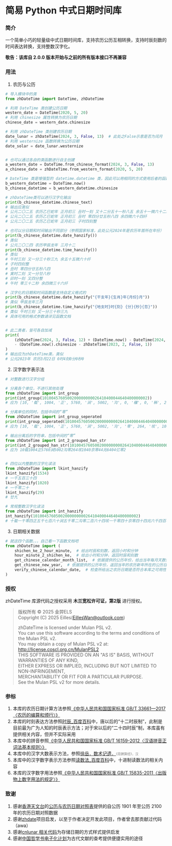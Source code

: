 # 简易 Python 中式日期时间库

### 简介

一个简单小巧的轻量级中式日期时间库，支持农历公历互相转换，支持时辰刻数的时间表达转换，支持整数汉字化。

**敬告：该库自 2.0.0 版本开始与之前的所有版本接口不再兼容**

### 用法

1.  农历与公历

```python
# 导入模块中的类
from zhDateTime import DateTime, zhDateTime

# 利用 DateTime 类创建公历日期
western_date = DateTime(2020, 5, 20)
# 利用 chinesize 属性转换为农历日期
chinese_date = western_date.chinesize

# 利用 zhDateTime 类创建农历日期
date_lunar = zhDateTime(2024, 3, False, 13)  # 此处之False示意是否为闰月
# 利用 westernize 函数转换为公历日期
date_solar = date_lunar.westernize


# 也可以通过各自的类函数进行自主创建
a_western_date = DateTime.from_chinese_format(2024, 3, False, 13)
a_chinese_date = zhDateTime.from_western_format(2020, 5, 20)

# DateTime 类是增强型的 datetime.datetime 类，因此可以用相同的方式使用后者的函数
b_western_datetime = DateTime.now()
b_chinese_datetime = b_western_datetime.chinesize

# zhDateTime类可以进行汉字化输出
print(b_chinese_datetime.chinese_text)
# 输出应类似
# 公元二〇二五 农历乙巳蛇年 正月初三 丑时一刻 又十二分五十一秒八五 余五十一微六十二纤
# 公元二〇二五 农历乙巳蛇年 正月初三 丑时 零四分廿五秒八四 余四微六十四纤
# 公元二〇二五 农历乙巳蛇年 正月初三 子时四刻整

# 也可以分日期和时间输出不同部分（参照国家标准，此处公元2024年是农历年首所在年份）
print(b_chinese_datetime.date_hanzify())
# 类似
# 公元二〇二四 农历甲辰龙年 三月十二
print(b_chinese_datetime.time_hanzify())
# 类似
# 午时三刻 又一分三十秒三九 余五十五微六十纤
# 子时四刻整
# 丑时 零四分廿五秒八四
# 寅时二刻 又一分廿八秒
# 卯时一刻 又四分整
# 午时 零三十二秒 余四微三十六纤

# 汉字化的日期和时间函数是支持自定义格式的
print(b_chinese_datetime.date_hanzify("{干支年}{生肖}年{月份}月"))
# 类似 甲辰龙年三月
print(b_chinese_datetime.time_hanzify("{地支时}时{刻} {分}{秒}{忽}"))
# 类似 午时三刻 又一分三十秒三九
# 具体可用的格式参数请详见函数文档


# 此二类者，皆可各自加减
print(
    (zhDateTime(2024, 3, False, 12) + (DateTime.now() - DateTime(2024, 3, 1)))
    - (DateTime.now().chinesize - zhDateTime(2023, 2, False, 1))
)
# 输出应为zhDateTime类，类似
# 公元2023年 农历3月22日 0时4刻0分0秒0
```

2.  汉字数字表示法

```python
# 对整数进行汉字分组

# 分离各个单位，不进行其他处理
from zhDateTime import int_group
print(int_group(1010045760500200000000026410400044640400000002))
# 应为 [10, '载', 1004, '正', 5760, '涧', 5002, '沟', 0, '穰', 0, '秭', 264, '垓', 1040, '京', 44, '兆', 6404, ' 亿', 0, '万', 2]

# 分离单位的同时，包括中间的“零”
from zhDateTime import int_group_seperated
print(int_group_seperated(1010045760500200000000026410400044640400000002))
# 应为 [10, '载', 1004, '正', 5760, '涧', 5002, '沟', '零', 264, '垓', 1040, '京', '零', 44, '兆', 6404, '亿', ' 零', 2]

# 输出分离后的字符串，包括中间的“零”
from zhDateTime import int_2_grouped_han_str
print(int_2_grouped_han_str(1010045760500200000000026410400044640400000002))
# 应为 10载1004正5760涧5002沟零264垓1040京零44兆6404亿零2


# 四位以内整数的汉字化读法
from zhDateTime import lkint_hanzify
lkint_hanzify(1534)
# 一千五百三十四
lkint_hanzify(1020)
# 一千零二十
lkint_hanzify(29)
# 廿九

# 常规整数汉字化读法
from zhDateTime import int_hanzify
int_hanzify(1010045760500200000000026410400044640400000002)
# 十载一千零四正五千七百六十涧五千零二沟零二百六十四垓一千零四十京零四十四兆六千四百零四亿零二
```

3.  日期相关数据

```python
# 就这四个函数，，，自己看一下函数文档吧
from zhDateTime import (
    shichen_ke_2_hour_minute,  # 给出时辰和刻数，返回小时和分钟
    hour_minute_2_shichen_ke,  # 给出小时和分钟，返回时辰和刻数
    get_chinese_calendar_month_list,  # 依据提供的公历年份，给出当年每月天数列表及闰月月份
    get_chinese_new_year,  # 依据提供的公历年份，返回当年的农历新年所在的公历日期
    verify_chinese_calendar_date,  # 检查所给出之农历日期是否符合本库之可用性
)
```

### 授权

zhDateTime 库源代码之授权采用 **木兰宽松许可证，第2版** 进行授权。

> 版权所有 © 2025 金羿ELS  
> Copyright (C) 2025 Eilles(EillesWan@outlook.com)
>
> zhDateTime is licensed under Mulan PSL v2.  
> You can use this software according to the terms and conditions of the Mulan PSL v2.  
> You may obtain a copy of Mulan PSL v2 at:  
>         http://license.coscl.org.cn/MulanPSL2  
> THIS SOFTWARE IS PROVIDED ON AN "AS IS" BASIS, WITHOUT WARRANTIES OF ANY KIND,  
> EITHER EXPRESS OR IMPLIED, INCLUDING BUT NOT LIMITED TO NON-INFRINGEMENT,  
> MERCHANTABILITY OR FIT FOR A PARTICULAR PURPOSE.  
> See the Mulan PSL v2 for more details.

### 参标

1. 本库的农历日期计算方法参照[《中华人民共和国国家标准 GB/T 33661—2017〈农历的编算和颁行〉》](https://openstd.samr.gov.cn/bzgk/gb/newGbInfo?hcno=E107EA4DE9725EDF819F33C60A44B296)
2. 本库的时刻表达方法参照[时辰\_百度百科](https://baike.baidu.com/item/%E6%97%B6%E8%BE%B0/524274)中，唐以后的“十二时辰制”，此制是目前最为广为人知的时辰表示方法；对于宋以后的“二十四时辰”制，本库虽有提供相关内容，但并不实际采用
3. 本库中的拼音参照[《中华人民共和国国家标准 GB/T 16159-2012〈汉语拼音正词法基本规则〉》](https://openstd.samr.gov.cn/bzgk/gb/newGbInfo?hcno=5645BD8DB9D8D73053AD3A2397E15E74)
4. 本库中的汉字大数表示方法，参照[徐岳．数术记遗．](https://ctext.org/wiki.pl?if=gb&res=249044&remap=gb)<font color=gray size=0.5>《周髀算经》，汉</font>
5. 本库中的汉字数字表示方法参照[读数法\_百度百科](https://baike.baidu.com/item/%E8%AF%BB%E6%95%B0%E6%B3%95/22670728)中，十进制读数法的相关内容
6. 本库的汉字数字用法参照[《中华人民共和国国家标准 GB/T 15835-2011〈出版物上数字用法的规定〉》](https://xb.sasu.edu.cn/__local/9/03/2D/4990C7C8DFC8D015AC7CD1FA1F9_237F574B_5DAA5.pdf)

### 致谢

1. 感谢[香港天文台](https://www.hko.gov.hk/tc/index.html)的[公历与农历日期对照表](https://www.hko.gov.hk/tc/gts/time/conversion1_text.htm)提供的自公历 1901 年至公历 2100 年的农历日期对照数据
2. 感谢[zhdate](https://github.com/CutePandaSh/zhdate)项目启发，以至于作者决定开发此项目，作者曾去那贡献过代码（awa）
3. 感谢[cnlunar 相关代码](https://github.com/OPN48/cnlunar/blob/master/cnlunar/config.py)为存储日期的方式样式提供启发
4. 感谢[中国哲学书电子化计划](https://ctext.org/zhs)为古代文献的查考提供便捷实用的途径
